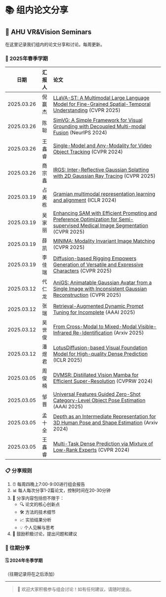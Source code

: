 # 📚 组内论文分享

## 📖 AHU VR&Vision Seminars

在这里记录我们组内的论文分享和讨论。每周更新。

### 🌟 2025年春季学期

| 日期 | 汇报人 | 论文                                                                                                                                                                |
| :---: |:--------------:|:------------------------------------------------------------------------------------------------------------------------------------------------------------------|
| 2025.03.26 | 倪赢杰 | [LLaVA-ST: A Multimodal Large Language Model for Fine-Grained Spatial-Temporal Understanding](https://arxiv.org/abs/2501.08282) (CVPR 2025)                       |
| 2025.03.26 | 陈聪 | [SimVG: A Simple Framework for Visual Grounding with Decoupled Multi-modal Fusion](https://arxiv.org/abs/2409.17531) (NeurIPS 2024)                               |
| 2025.03.26 | 王鑫睿 | [Single-Model and Any-Modality for Video Object Tracking](https://arxiv.org/abs/2311.15851) (CVPR 2024)                                                                |
| 2025.03.26 | 商宗鑫 | [IRGS: Inter-Reflective Gaussian Splatting with 2D Gaussian Ray Tracing](https://arxiv.org/abs/2412.15867) (CVPR 2025)                                            |
| 2025.03.19 | 占美栋 | [Gramian multimodal representation learning and alignment](https://arxiv.org/abs/2412.11959) (ICLR 2024)                                                          |
| 2025.03.19 | 吴家丽 | [Enhancing SAM with Efficient Prompting and Preference Optimization for Semi-supervised Medical Image Segmentation](https://arxiv.org/abs/2503.04639) (CVPR 2025) |
| 2025.03.19 | 薛凯 | [MINIMA: Modality Invariant Image Matching](https://arxiv.org/abs/2412.19412) (CVPR 2025)                                                                         |
| 2025.03.19 | 李佳瑞 | [Diffusion-based Rigging Empowers Generation of Versatile and Expressive Characters](https://arxiv.org/abs/2411.17423) (CVPR 2025)                                |
| 2025.03.12 | 代仁龙 | [AniGS: Animatable Gaussian Avatar from a Single Image with Inconsistent Gaussian Reconstruction](https://arxiv.org/abs/2412.02684) (CVPR 2025)                   |
| 2025.03.12 | 张瑞 | [Retrieval-Augmented Dynamic Prompt Tuning for Incomplete](https://arxiv.org/abs/2501.01120) (AAAI 2025)                                                          |
| 2025.03.12 | 吴世俊 | [From Cross-Modal to Mixed-Modal Visible-Infrared Re-Identification](https://arxiv.org/abs/2501.13307) (Arxiv 2025)                                               |
| 2025.03.12 | 潘煜君 | [LotusDiffusion-based Visual Foundation Model for High-quality Dense Prediction](https://arxiv.org/abs/2409.18124) (ICLR 2025)                                    |
| 2025.03.05 | 周俊楠 | [DVMSR: Distillated Vision Mamba for Efficient Super-Resolution](https://arxiv.org/abs/2405.03008) (CVPRW 2024)                                                   |
| 2025.03.05 | 邹晋 | [Universal Features Guided Zero-Shot Category-Level Object Pose Estimation](https://arxiv.org/abs/2501.02831) (AAAI 2025)                                         |
| 2025.03.05 | 孟十全 | [Depth as an Intermediate Representation for 3D Human Pose and Shape Estimation](https://arxiv.org/abs/2410.04889) (Arxiv 2024)                                   |
| 2025.03.05 | 王鑫睿 | [Multi-Task Dense Prediction via Mixture of Low-Rank Experts](https://arxiv.org/abs/2403.17749) (CVPR 2024)                                                       |


### 📋 分享规则
1. ⏰ 每周四晚上7:00-9:00进行组会报告
2. 📊 每人每次分享1-2篇论文，控制时间在20-30分钟
3. 📝 分享内容包括但不限于：
   - 🔍 论文的核心创新点
   - 🛠️ 方法的技术细节
   - 📈 实验结果分析
   - 💡 个人见解与思考
4. 🤝 鼓励积极讨论，提出问题和建议

### 📜 往期分享

#### 🗓️ 2024年冬季学期
（往期记录将在之后添加）

---

> 💫 欢迎大家积极参与组会讨论！如有任何建议，请随时提出。
